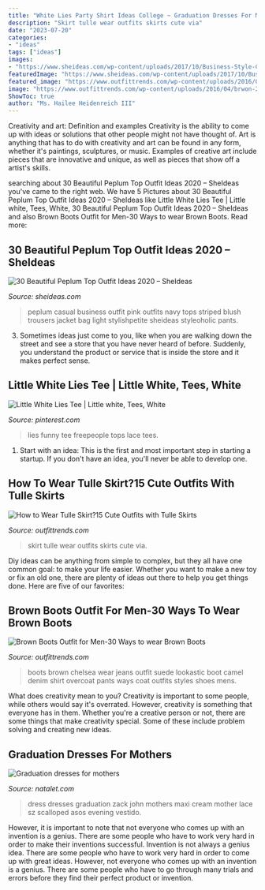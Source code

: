 ```yaml
---
title: "White Lies Party Shirt Ideas College ~ Graduation Dresses For Mothers"
description: "Skirt tulle wear outfits skirts cute via"
date: "2023-07-20"
categories:
- "ideas"
tags: ["ideas"]
images:
- "https://www.sheideas.com/wp-content/uploads/2017/10/Business-Style-Casual-Striped-Peplum-Tops-Ideas.jpg"
featuredImage: "https://www.sheideas.com/wp-content/uploads/2017/10/Business-Style-Casual-Striped-Peplum-Tops-Ideas.jpg"
featured_image: "https://www.outfittrends.com/wp-content/uploads/2016/04/brwon-25.jpg"
image: "https://www.outfittrends.com/wp-content/uploads/2016/04/brwon-25.jpg"
ShowToc: true
author: "Ms. Hailee Heidenreich III"
---
```



Creativity and art: Definition and examples
Creativity is the ability to come up with ideas or solutions that other people might not have thought of. Art is anything that has to do with creativity and art can be found in any form, whether it's paintings, sculptures, or music. Examples of creative art include pieces that are innovative and unique, as well as pieces that show off a artist's skills.

	

		
searching about 30 Beautiful Peplum Top Outfit Ideas 2020 – SheIdeas you've came to the right web. We have 5 Pictures about 30 Beautiful Peplum Top Outfit Ideas 2020 – SheIdeas like Little White Lies Tee | Little white, Tees, White, 30 Beautiful Peplum Top Outfit Ideas 2020 – SheIdeas and also Brown Boots Outfit for Men-30 Ways to wear Brown Boots. Read more:
		
    
## 30 Beautiful Peplum Top Outfit Ideas 2020 – SheIdeas

<img loading=lazy src="https://www.sheideas.com/wp-content/uploads/2017/10/Business-Style-Casual-Striped-Peplum-Tops-Ideas.jpg" onerror="this.onerror=null;this.src='https://tse2.mm.bing.net/th?id=OIP.ZjPiLHU4vL4cgHiIOnNOLgHaKO&amp;pid=15.1';" alt="30 Beautiful Peplum Top Outfit Ideas 2020 – SheIdeas">

_Source: sheideas.com_

>peplum casual business outfit pink outfits navy tops striped blush trousers jacket bag light stylishpetite sheideas styleoholic pants. 

	

3. Sometimes ideas just come to you, like when you are walking down the street and see a store that you have never heard of before. Suddenly, you understand the product or service that is inside the store and it makes perfect sense.

    
## Little White Lies Tee | Little White, Tees, White

<img loading=lazy src="https://i.pinimg.com/originals/c3/42/0b/c3420b78fea557b0141eeb5eba95dc0e.jpg" onerror="this.onerror=null;this.src='https://tse1.mm.bing.net/th?id=OIP.V2aiQh09_Ja0jb9meLAysAHaLH&amp;pid=15.1';" alt="Little White Lies Tee | Little white, Tees, White">

_Source: pinterest.com_

>lies funny tee freepeople tops lace tees. 

	

1. Start with an idea: This is the first and most important step in starting a startup. If you don't have an idea, you'll never be able to develop one. 

    
## How To Wear Tulle Skirt?15 Cute Outfits With Tulle Skirts

<img loading=lazy src="http://www.outfittrends.com/wp-content/uploads/2014/10/How-to-wear-black-tulle-skirt.jpg" onerror="this.onerror=null;this.src='https://tse4.mm.bing.net/th?id=OIP.0o-eeOJOno4PXjDR0wpm-gHaLG&amp;pid=15.1';" alt="How to Wear Tulle Skirt?15 Cute Outfits with Tulle Skirts">

_Source: outfittrends.com_

>skirt tulle wear outfits skirts cute via. 

	

Diy ideas can be anything from simple to complex, but they all have one common goal: to make your life easier. Whether you want to make a new toy or fix an old one, there are plenty of ideas out there to help you get things done. Here are five of our favorites: 

    
## Brown Boots Outfit For Men-30 Ways To Wear Brown Boots

<img loading=lazy src="https://www.outfittrends.com/wp-content/uploads/2016/04/brwon-25.jpg" onerror="this.onerror=null;this.src='https://tse4.mm.bing.net/th?id=OIP.cKoSoqBEp_Z8OyOGp4Vt-QHaLH&amp;pid=15.1';" alt="Brown Boots Outfit for Men-30 Ways to wear Brown Boots">

_Source: outfittrends.com_

>boots brown chelsea wear jeans outfit suede lookastic boot camel denim shirt overcoat pants ways coat outfits styles shoes mens. 

	

What does creativity mean to you?
Creativity is important to some people, while others would say it's overrated. However, creativity is something that everyone has in them. Whether you're a creative person or not, there are some things that make creativity special. Some of these include problem solving and creating new ideas.

    
## Graduation Dresses For Mothers

<img loading=lazy src="http://natalet.com/images/graduation-dresses-for-mothers/graduation-dresses-for-mothers-98-8.jpg" onerror="this.onerror=null;this.src='https://tse1.mm.bing.net/th?id=OIP.WmlBVMBoYpka5qJVsRhOJQHaKz&amp;pid=15.1';" alt="Graduation dresses for mothers">

_Source: natalet.com_

>dress dresses graduation zack john mothers maxi cream mother lace sz scalloped asos evening vestido. 

	

However, it is important to note that not everyone who comes up with an invention is a genius. There are some people who have to work very hard in order to make their inventions successful.
Invention is not always a genius idea. There are some people who have to work very hard in order to come up with great ideas. However, not everyone who comes up with an invention is a genius. There are some people who have to go through many trials and errors before they find their perfect product or invention.

